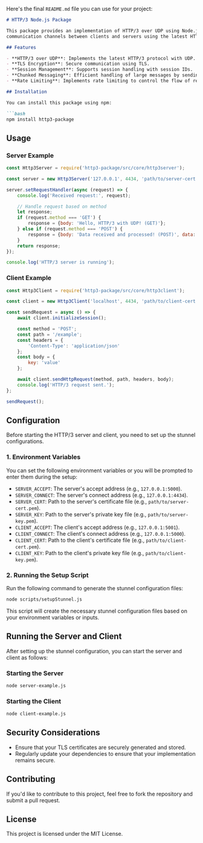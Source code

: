 Here's the final `README.md` file you can use for your project:

```markdown
# HTTP/3 Node.js Package

This package provides an implementation of HTTP/3 over UDP using Node.js. It allows you to create secure, encrypted
communication channels between clients and servers using the latest HTTP/3 protocol.

## Features

- **HTTP/3 over UDP**: Implements the latest HTTP/3 protocol with UDP.
- **TLS Encryption**: Secure communication using TLS.
- **Session Management**: Supports session handling with session IDs.
- **Chunked Messaging**: Efficient handling of large messages by sending them in chunks.
- **Rate Limiting**: Implements rate limiting to control the flow of requests.

## Installation

You can install this package using npm:

```bash
npm install http3-package
```

## Usage

### Server Example

```javascript
const Http3Server = require('http3-package/src/core/http3server');

const server = new Http3Server('127.0.0.1', 4434, 'path/to/server-cert.pem', 'path/to/server-key.pem');

server.setRequestHandler(async (request) => {
    console.log('Received request:', request);

    // Handle request based on method
    let response;
    if (request.method === 'GET') {
        response = {body: 'Hello, HTTP/3 with UDP! (GET)'};
    } else if (request.method === 'POST') {
        response = {body: 'Data received and processed! (POST)', data: request.payload};
    }
    return response;
});

console.log('HTTP/3 server is running');
```

### Client Example

```javascript
const Http3Client = require('http3-package/src/core/http3client');

const client = new Http3Client('localhost', 4434, 'path/to/client-cert.pem', 'path/to/client-key.pem');

const sendRequest = async () => {
    await client.initializeSession();

    const method = 'POST';
    const path = '/example';
    const headers = {
        'Content-Type': 'application/json'
    };
    const body = {
        key: 'value'
    };

    await client.sendHttpRequest(method, path, headers, body);
    console.log('HTTP/3 request sent.');
};

sendRequest();
```

## Configuration

Before starting the HTTP/3 server and client, you need to set up the stunnel configurations.

### 1. Environment Variables

You can set the following environment variables or you will be prompted to enter them during the setup:

- `SERVER_ACCEPT`: The server's accept address (e.g., `127.0.0.1:5000`).
- `SERVER_CONNECT`: The server's connect address (e.g., `127.0.0.1:4434`).
- `SERVER_CERT`: Path to the server's certificate file (e.g., `path/to/server-cert.pem`).
- `SERVER_KEY`: Path to the server's private key file (e.g., `path/to/server-key.pem`).
- `CLIENT_ACCEPT`: The client's accept address (e.g., `127.0.0.1:5001`).
- `CLIENT_CONNECT`: The client's connect address (e.g., `127.0.0.1:5000`).
- `CLIENT_CERT`: Path to the client's certificate file (e.g., `path/to/client-cert.pem`).
- `CLIENT_KEY`: Path to the client's private key file (e.g., `path/to/client-key.pem`).

### 2. Running the Setup Script

Run the following command to generate the stunnel configuration files:

```bash
node scripts/setupStunnel.js
```

This script will create the necessary stunnel configuration files based on your environment variables or inputs.

## Running the Server and Client

After setting up the stunnel configuration, you can start the server and client as follows:

### Starting the Server

```bash
node server-example.js
```

### Starting the Client

```bash
node client-example.js
```

## Security Considerations

- Ensure that your TLS certificates are securely generated and stored.
- Regularly update your dependencies to ensure that your implementation remains secure.

## Contributing

If you'd like to contribute to this project, feel free to fork the repository and submit a pull request.

## License

This project is licensed under the MIT License.

```# http3
